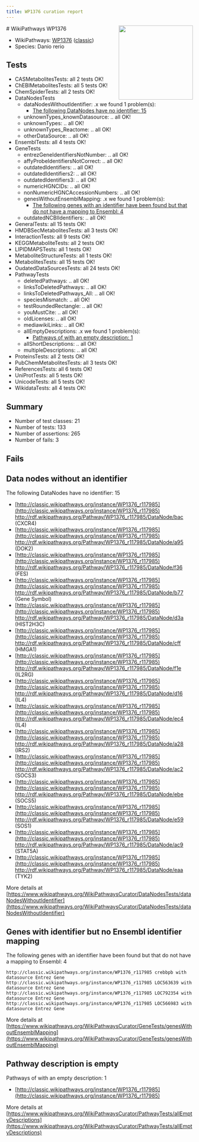 ```yaml
---
title: WP1376 curation report
---
```


<img style="float: right; width: 200px" src="https://upload.wikimedia.org/wikipedia/commons/thumb/8/83/Wplogo_with_text_500.png/640px-Wplogo_with_text_500.png" />
# WikiPathways WP1376

* WikiPathways: [WP1376](https://wikipathways.org/pathways/WP1376) ([classic](https://classic.wikipathways.org/instance/WP1376))
* Species: Danio rerio
## Tests
* CASMetabolitesTests: all 2 tests OK!
* ChEBIMetabolitesTests: all 5 tests OK!
* ChemSpiderTests: all 2 tests OK!
* DataNodesTests
    * dataNodesWithoutIdentifier: .x we found 1 problem(s):
        * [The following DataNodes have no identifier: 15](#8792c495)
    * unknownTypes_knownDatasource: .. all OK!
    * unknownTypes: .. all OK!
    * unknownTypes_Reactome: .. all OK!
    * otherDataSource: .. all OK!
* EnsemblTests: all 4 tests OK!
* GeneTests
    * entrezGeneIdentifiersNotNumber: .. all OK!
    * affyProbeIdentifiersNotCorrect: .. all OK!
    * outdatedIdentifiers: .. all OK!
    * outdatedIdentifiers2: .. all OK!
    * outdatedIdentifiers3: .. all OK!
    * numericHGNCIDs: .. all OK!
    * nonNumericHGNCAccessionNumbers: .. all OK!
    * genesWithoutEnsemblMapping: .x we found 1 problem(s):
        * [The following genes with an identifier have been found but that do not have a mapping to Ensembl: 4](#40286d86)
    * outdatedNCBIIdentifiers: .. all OK!
* GeneralTests: all 15 tests OK!
* HMDBSecMetabolitesTests: all 3 tests OK!
* InteractionTests: all 9 tests OK!
* KEGGMetaboliteTests: all 2 tests OK!
* LIPIDMAPSTests: all 1 tests OK!
* MetaboliteStructureTests: all 1 tests OK!
* MetabolitesTests: all 15 tests OK!
* OudatedDataSourcesTests: all 24 tests OK!
* PathwayTests
    * deletedPathways: .. all OK!
    * linksToDeletedPathways: .. all OK!
    * linksToDeletedPathways_All: .. all OK!
    * speciesMismatch: .. all OK!
    * testRoundedRectangle: .. all OK!
    * youMustCite: .. all OK!
    * oldLicenses: .. all OK!
    * mediawikiLinks: .. all OK!
    * allEmptyDescriptions: .x we found 1 problem(s):
        * [Pathways of with an empty description: 1](#798a4967)
    * allShortDescriptions: .. all OK!
    * multipleDescriptions: .. all OK!
* ProteinsTests: all 2 tests OK!
* PubChemMetabolitesTests: all 3 tests OK!
* ReferencesTests: all 6 tests OK!
* UniProtTests: all 5 tests OK!
* UnicodeTests: all 5 tests OK!
* WikidataTests: all 4 tests OK!


## Summary

* Number of test classes: 21
* Number of tests: 133
* Number of assertions: 265
* Number of fails: 3

## Fails

<a name="8792c495" />

## Data nodes without an identifier

The following DataNodes have no identifier: 15

* [http://classic.wikipathways.org/instance/WP1376_r117985](http://classic.wikipathways.org/instance/WP1376_r117985) http://rdf.wikipathways.org/Pathway/WP1376_r117985/DataNode/bac (CXCR4)
* [http://classic.wikipathways.org/instance/WP1376_r117985](http://classic.wikipathways.org/instance/WP1376_r117985) http://rdf.wikipathways.org/Pathway/WP1376_r117985/DataNode/a95 (DOK2)
* [http://classic.wikipathways.org/instance/WP1376_r117985](http://classic.wikipathways.org/instance/WP1376_r117985) http://rdf.wikipathways.org/Pathway/WP1376_r117985/DataNode/f36 (FES)
* [http://classic.wikipathways.org/instance/WP1376_r117985](http://classic.wikipathways.org/instance/WP1376_r117985) http://rdf.wikipathways.org/Pathway/WP1376_r117985/DataNode/b77 (Gene Symbol)
* [http://classic.wikipathways.org/instance/WP1376_r117985](http://classic.wikipathways.org/instance/WP1376_r117985) http://rdf.wikipathways.org/Pathway/WP1376_r117985/DataNode/d3a (HIST2H3C)
* [http://classic.wikipathways.org/instance/WP1376_r117985](http://classic.wikipathways.org/instance/WP1376_r117985) http://rdf.wikipathways.org/Pathway/WP1376_r117985/DataNode/cff (HMGA1)
* [http://classic.wikipathways.org/instance/WP1376_r117985](http://classic.wikipathways.org/instance/WP1376_r117985) http://rdf.wikipathways.org/Pathway/WP1376_r117985/DataNode/f1e (IL2RG)
* [http://classic.wikipathways.org/instance/WP1376_r117985](http://classic.wikipathways.org/instance/WP1376_r117985) http://rdf.wikipathways.org/Pathway/WP1376_r117985/DataNode/d16 (IL4)
* [http://classic.wikipathways.org/instance/WP1376_r117985](http://classic.wikipathways.org/instance/WP1376_r117985) http://rdf.wikipathways.org/Pathway/WP1376_r117985/DataNode/ec4 (IL4)
* [http://classic.wikipathways.org/instance/WP1376_r117985](http://classic.wikipathways.org/instance/WP1376_r117985) http://rdf.wikipathways.org/Pathway/WP1376_r117985/DataNode/a28 (IRS2)
* [http://classic.wikipathways.org/instance/WP1376_r117985](http://classic.wikipathways.org/instance/WP1376_r117985) http://rdf.wikipathways.org/Pathway/WP1376_r117985/DataNode/ac2 (SOCS3)
* [http://classic.wikipathways.org/instance/WP1376_r117985](http://classic.wikipathways.org/instance/WP1376_r117985) http://rdf.wikipathways.org/Pathway/WP1376_r117985/DataNode/ebe (SOCS5)
* [http://classic.wikipathways.org/instance/WP1376_r117985](http://classic.wikipathways.org/instance/WP1376_r117985) http://rdf.wikipathways.org/Pathway/WP1376_r117985/DataNode/e59 (SOS1)
* [http://classic.wikipathways.org/instance/WP1376_r117985](http://classic.wikipathways.org/instance/WP1376_r117985) http://rdf.wikipathways.org/Pathway/WP1376_r117985/DataNode/ac9 (STAT5A)
* [http://classic.wikipathways.org/instance/WP1376_r117985](http://classic.wikipathways.org/instance/WP1376_r117985) http://rdf.wikipathways.org/Pathway/WP1376_r117985/DataNode/eaa (TYK2)


More details at [https://www.wikipathways.org/WikiPathwaysCurator/DataNodesTests/dataNodesWithoutIdentifier](https://www.wikipathways.org/WikiPathwaysCurator/DataNodesTests/dataNodesWithoutIdentifier)

<a name="40286d86" />

## Genes with identifier but no Ensembl identifier mapping

The following genes with an identifier have been found but that do not have a mapping to Ensembl: 4
```
http://classic.wikipathways.org/instance/WP1376_r117985 crebbpb with datasource Entrez Gene
http://classic.wikipathways.org/instance/WP1376_r117985 LOC563639 with datasource Entrez Gene
http://classic.wikipathways.org/instance/WP1376_r117985 LOC792354 with datasource Entrez Gene
http://classic.wikipathways.org/instance/WP1376_r117985 LOC566983 with datasource Entrez Gene
```

More details at [https://www.wikipathways.org/WikiPathwaysCurator/GeneTests/genesWithoutEnsemblMapping](https://www.wikipathways.org/WikiPathwaysCurator/GeneTests/genesWithoutEnsemblMapping)

<a name="798a4967" />

## Pathway description is empty

Pathways of with an empty description: 1

* [http://classic.wikipathways.org/instance/WP1376_r117985](http://classic.wikipathways.org/instance/WP1376_r117985)

More details at [https://www.wikipathways.org/WikiPathwaysCurator/PathwayTests/allEmptyDescriptions](https://www.wikipathways.org/WikiPathwaysCurator/PathwayTests/allEmptyDescriptions)

